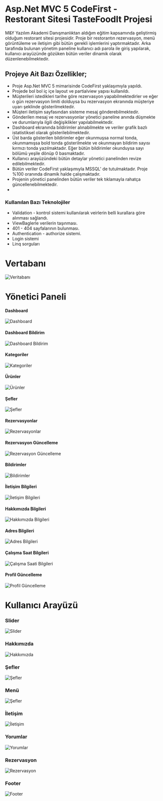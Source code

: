 # Asp.Net MVC 5 CodeFirst - Restorant Sitesi TasteFoodIt Projesi
M&Y Yazılım Akademi Danışmanlıktan aldığım eğitim kapsamında geliştirmiş olduğum restorant sitesi projesidir. Proje bir restorantın rezervasyon, menü görüntüleme ve iletişim gibi bütün gerekli işlemlerini yaptırmaktadır. Arka tarafında bulunan yönetim paneline kullanıcı adı parola ile giriş yapılarak, kullanıcı arayüzünde gözüken bütün veriler dinamik olarak düzenlenebilmektedir.
## Projeye Ait Bazı Özellikler;
* Proje Asp.Net MVC 5 mimarisinde CodeFirst yaklaşımıyla yapıldı.
* Projede bol bol iç içe layout ve partialview yapısı kullanıldı.
* Müşterileri istedikleri tarihe göre rezervasyon yapabilmektedirler ve eğer o gün rezervasyon limiti dolduysa bu rezervasyon ekranında müşteriye uyarı şeklinde gösterilmektedir.
* Müşteri iletişim sayfasından sisteme mesaj gönderebilmektedir.
* Gönderilen mesaj ve rezervasyonlar yönetici paneline anında düşmekte ve durumlarıyla ilgili değişiklikler yapılabilmektedir.
* Dashboard ekranında bildirimler alınabilmekte ve veriler grafik bazlı istatistiksel olarak gösterilebilmektedir.
* Üst barda gösterilen bildirimler eğer okunmuşsa normal tonda, okunmamışsa bold tonda gösterilmekte ve okunmayan bildirim sayısı kırmızı tonda yazılmaktadır. Eğer bütün bildirimler okunduysa sayı bölümü yeşile dönüp 0 basmaktadır.
* Kullanıcı arayüzündeki bütün detaylar yönetici panelinden revize edilebilmektedir.
* Bütün veriler CodeFirst yaklaşımıyla MSSQL' de tutulmaktadır. Proje %100 oranında dinamik halde çalışmaktadır.
* Projenin yönetici panelinden bütün veriler tek tıklamayla rahatça güncellenebilmektedir.
* 
### Kullanılan Bazı Teknolojiler
* Validation - kontrol sistemi kullanılarak veirlerin belli kurallara göre alınması sağlandı.
* ViewBaglerle verilerin taşınması.
* 401 - 404 sayfalarının bulunması.
* Authentication - authorize sistemi.
* Login sistemi
* Linq sorguları

# Vertabanı
![Veritabanı](https://github.com/batuhanyalin/TasteFoodIt/blob/master/TestFoodIt/ScreenShots/database.png?raw=true)

# Yönetici Paneli
#### Dashboard
![Dashboard](https://github.com/batuhanyalin/TasteFoodIt/blob/master/TestFoodIt/ScreenShots/dashboard.png?raw=true)
#### Dashboard Bildirim
![Dashboard Bildirim](https://github.com/batuhanyalin/TasteFoodIt/blob/master/TestFoodIt/ScreenShots/dashboardnotif.png?raw=true)
#### Kategoriler
![Kategoriler](https://github.com/batuhanyalin/TasteFoodIt/blob/master/TestFoodIt/ScreenShots/categorylist.png?raw=true)
#### Ürünler
![Ürünler](https://github.com/batuhanyalin/TasteFoodIt/blob/master/TestFoodIt/ScreenShots/productlist.png?raw=true)
#### Şefler
![Şefler](https://github.com/batuhanyalin/TasteFoodIt/blob/master/TestFoodIt/ScreenShots/cheflist.png?raw=true)
#### Rezervasyonlar
![Rezervasyonlar](https://github.com/batuhanyalin/TasteFoodIt/blob/master/TestFoodIt/ScreenShots/reservationlist.png?raw=true)
#### Rezervasyon Güncelleme
![Rezervasyon Güncelleme](https://github.com/batuhanyalin/TasteFoodIt/blob/master/TestFoodIt/ScreenShots/reservationupdate.png?raw=true)
#### Bildirimler
![Bildirimler](https://github.com/batuhanyalin/TasteFoodIt/blob/master/TestFoodIt/ScreenShots/notificationlist.png?raw=true)
#### İletişim Bilgileri
![İletişim Bilgileri](https://github.com/batuhanyalin/TasteFoodIt/blob/master/TestFoodIt/ScreenShots/contactlist.png?raw=true)
#### Hakkımızda Bilgileri
![Hakkımızda Bilgileri](https://github.com/batuhanyalin/TasteFoodIt/blob/master/TestFoodIt/ScreenShots/aboutlist.png?raw=true)
#### Adres Bilgileri
![Adres Bilgileri](https://github.com/batuhanyalin/TasteFoodIt/blob/master/TestFoodIt/ScreenShots/addresslist.png?raw=true)
#### Çalışma Saat Bilgileri
![Çalışma Saati Bilgileri](https://github.com/batuhanyalin/TasteFoodIt/blob/master/TestFoodIt/ScreenShots/workhourlist.png?raw=true)
#### Profil Güncelleme
![Profil Güncelleme](https://github.com/batuhanyalin/TasteFoodIt/blob/master/TestFoodIt/ScreenShots/profileupdate.png?raw=true)
# Kullanıcı Arayüzü

### Slider
![Slider](https://github.com/batuhanyalin/TasteFoodIt/blob/master/TestFoodIt/ScreenShots/slider.png?raw=true)
### Hakkımızda
![Hakkımızda](https://github.com/batuhanyalin/TasteFoodIt/blob/master/TestFoodIt/ScreenShots/about.png?raw=true)
### Şefler
![Şefler](https://github.com/batuhanyalin/TasteFoodIt/blob/master/TestFoodIt/ScreenShots/chef.png?raw=true)
### Menü
![Şefler](https://github.com/batuhanyalin/TasteFoodIt/blob/master/TestFoodIt/ScreenShots/menu.png?raw=true)
### İletişim
![İletişim](https://github.com/batuhanyalin/TasteFoodIt/blob/master/TestFoodIt/ScreenShots/contact.png?raw=true)
### Yorumlar
![Yorumlar](https://github.com/batuhanyalin/TasteFoodIt/blob/master/TestFoodIt/ScreenShots/testimonial.png?raw=true)
### Rezervasyon
![Rezervasyon](https://github.com/batuhanyalin/TasteFoodIt/blob/master/TestFoodIt/ScreenShots/reservation.png?raw=true)
### Footer
![Footer](https://github.com/batuhanyalin/TasteFoodIt/blob/master/TestFoodIt/ScreenShots/footer.png?raw=true)

